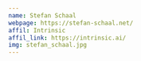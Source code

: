 ```yaml
---
name: Stefan Schaal
webpage: https://stefan-schaal.net/
affil: Intrinsic
affil_link: https://intrinsic.ai/
img: stefan_schaal.jpg
---
```

